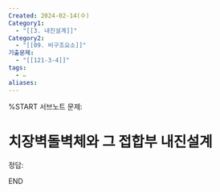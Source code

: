 ```yaml
---
Created: 2024-02-14(수)
Category1:
  - "[[3. 내진설계]]"
Category2:
  - "[[09. 비구조요소]]"
기출문제:
  - "[[121-3-4]]"
tags:
  - ✏️
aliases:
---
```

%START
서브노트
문제:  
# 치장벽돌벽체와 그 접합부 내진설계 



정답: 


END